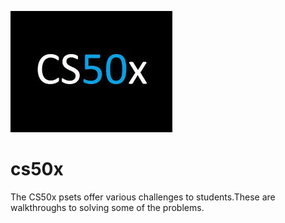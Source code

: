 ![Image of CS50x logo](https://github.com/malgulam/cs50x/blob/master/cs50xlogo.jpeg)
# cs50x
The CS50x psets offer various challenges to students.These are walkthroughs to solving some of the problems.
